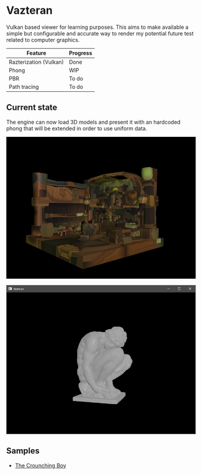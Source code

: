 # Vazteran

Vulkan based viewer for learning purposes. This aims to make available a simple but configurable and accurate way 
to render my potential future test related to computer graphics. 

| Feature                                                         | Progress  |
|-----------------------------------------------------------------|-----------|
| Razterization (Vulkan)                                          | Done      |
| Phong                                                           | WIP       |
| PBR                                                             | To do     |
| Path tracing                                                    | To do     |

## Current state

The engine can now load 3D models and present it with an hardcoded phong that will be extended in order to use uniform data.

![](./readmefiles/Texture.png)

![](./readmefiles/Phong.png)

## Samples 

- [The Crounching Boy](https://www.myminifactory.com/object/3d-print-the-crouching-boy-104413)